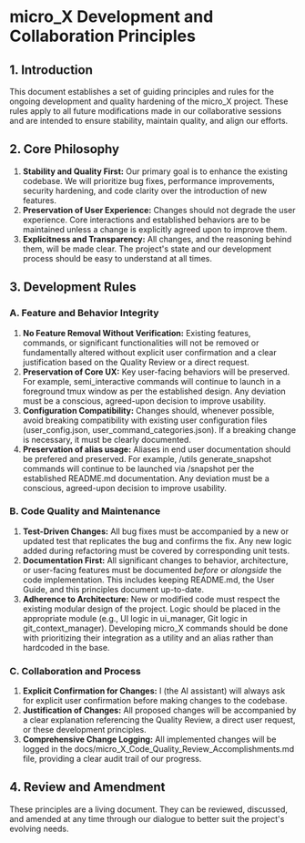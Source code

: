 # **micro\_X Development and Collaboration Principles**

## **1\. Introduction**

This document establishes a set of guiding principles and rules for the ongoing development and quality hardening of the micro\_X project. These rules apply to all future modifications made in our collaborative sessions and are intended to ensure stability, maintain quality, and align our efforts.

## **2\. Core Philosophy**

1. **Stability and Quality First:** Our primary goal is to enhance the existing codebase. We will prioritize bug fixes, performance improvements, security hardening, and code clarity over the introduction of new features.  
2. **Preservation of User Experience:** Changes should not degrade the user experience. Core interactions and established behaviors are to be maintained unless a change is explicitly agreed upon to improve them.  
3. **Explicitness and Transparency:** All changes, and the reasoning behind them, will be made clear. The project's state and our development process should be easy to understand at all times.

## **3\. Development Rules**

### **A. Feature and Behavior Integrity**

1. **No Feature Removal Without Verification:** Existing features, commands, or significant functionalities will not be removed or fundamentally altered without explicit user confirmation and a clear justification based on the Quality Review or a direct request.  
2. **Preservation of Core UX:** Key user-facing behaviors will be preserved. For example, semi\_interactive commands will continue to launch in a foreground tmux window as per the established design. Any deviation must be a conscious, agreed-upon decision to improve usability.  
3. **Configuration Compatibility:** Changes should, whenever possible, avoid breaking compatibility with existing user configuration files (user\_config.json, user\_command\_categories.json). If a breaking change is necessary, it must be clearly documented.
4. **Preservation of alias usage:** Aliases in end user documentation should be prefered and preserved. For example, \/utils generate\_snapshot commands will continue to be launched via \/snapshot per the established README.md documentation. Any deviation must be a conscious, agreed-upon decision to improve usability.

### **B. Code Quality and Maintenance**

1. **Test-Driven Changes:** All bug fixes must be accompanied by a new or updated test that replicates the bug and confirms the fix. Any new logic added during refactoring must be covered by corresponding unit tests.  
2. **Documentation First:** All significant changes to behavior, architecture, or user-facing features must be documented *before* or *alongside* the code implementation. This includes keeping README.md, the User Guide, and this principles document up-to-date.  
3. **Adherence to Architecture:** New or modified code must respect the existing modular design of the project. Logic should be placed in the appropriate module (e.g., UI logic in ui\_manager, Git logic in git\_context\_manager). Developing micro_X commands should be done with prioritizing their integration as a utility and an alias rather than hardcoded in the base.

### **C. Collaboration and Process**

1. **Explicit Confirmation for Changes:** I (the AI assistant) will always ask for explicit user confirmation before making changes to the codebase.  
2. **Justification of Changes:** All proposed changes will be accompanied by a clear explanation referencing the Quality Review, a direct user request, or these development principles.  
3. **Comprehensive Change Logging:** All implemented changes will be logged in the docs/micro\_X\_Code\_Quality\_Review\_Accomplishments.md file, providing a clear audit trail of our progress.

## **4\. Review and Amendment**

These principles are a living document. They can be reviewed, discussed, and amended at any time through our dialogue to better suit the project's evolving needs.